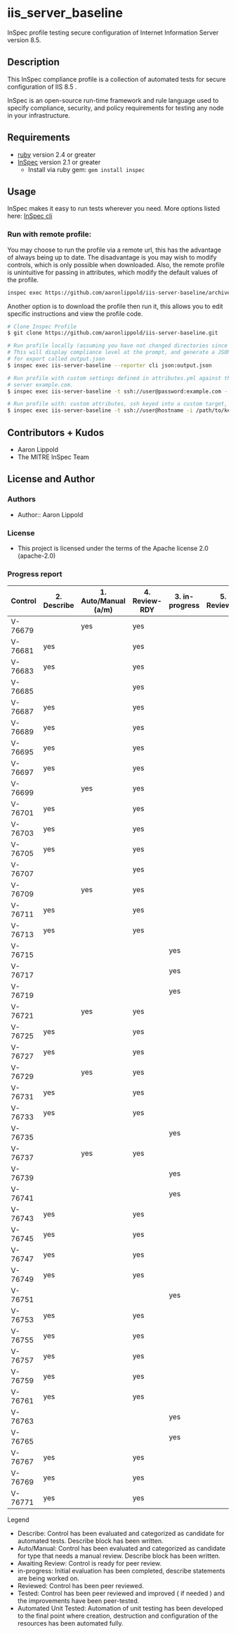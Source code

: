 # iis_server_baseline

InSpec profile testing secure configuration of Internet Information Server version 8.5.

## Description

This InSpec compliance profile is a collection of automated tests for secure configuration of IIS 8.5 .

InSpec is an open-source run-time framework and rule language used to specify compliance, security, and policy requirements for testing any node in your infrastructure.

## Requirements

- [ruby](https://www.ruby-lang.org/en/) version 2.4  or greater
- [InSpec](http://inspec.io/) version 2.1  or greater
    - Install via ruby gem: `gem install inspec`

## Usage
InSpec makes it easy to run tests wherever you need. More options listed here: [InSpec cli](http://inspec.io/docs/reference/cli/)

### Run with remote profile:
You may choose to run the profile via a remote url, this has the advantage of always being up to date.
The disadvantage is you may wish to modify controls, which is only possible when downloaded.
Also, the remote profile is unintuitive for passing in attributes, which modify the default values of the profile.
``` bash
inspec exec https://github.com/aaronlippold/iis-server-baseline/archive/master.tar.gz
```

Another option is to download the profile then run it, this allows you to edit specific instructions and view the profile code.
``` bash
# Clone Inspec Profile
$ git clone https://github.com/aaronlippold/iis-server-baseline.git

# Run profile locally (assuming you have not changed directories since cloning)
# This will display compliance level at the prompt, and generate a JSON file 
# for export called output.json
$ inspec exec iis-server-baseline --reporter cli json:output.json

# Run profile with custom settings defined in attributes.yml against the target 
# server example.com. 
$ inspec exec iis-server-baseline -t ssh://user@password:example.com --attrs attributes.yml --reporter cli json:output.json

# Run profile with: custom attributes, ssh keyed into a custom target, and sudo.
$ inspec exec iis-server-baseline -t ssh://user@hostname -i /path/to/key --sudo --attrs attributes.yml --reporter cli json:output.json
```


## Contributors + Kudos

- Aaron Lippold
- The MITRE InSpec Team

## License and Author

### Authors

- Author:: Aaron Lippold

### License 

* This project is licensed under the terms of the Apache license 2.0 (apache-2.0)

### Progress report

|Control| 2. Describe  |  1. Auto/Manual (a/m)  |  4. Review-RDY  |  3. in-progress  |  5. Reviewed  |  6. Tested   |  7. Automated Unit Tests |
|-------|-----------|-----------|-----------|-----------|-----------|-----------|------------|
|V-76679|           |    yes    |    yes    |           |           |           |            |
|V-76681|    yes    |           |    yes    |           |           |           |            |
|V-76683|    yes    |           |    yes    |           |           |           |            |
|V-76685|           |           |    yes    |           |           |           |            |
|V-76687|    yes    |           |    yes    |           |           |           |            |
|V-76689|    yes    |           |    yes    |           |           |           |            |
|V-76695|    yes    |           |    yes    |           |           |           |            |
|V-76697|    yes    |           |    yes    |           |           |           |            |
|V-76699|           |    yes    |    yes    |           |           |           |            |
|V-76701|    yes    |           |    yes    |           |           |           |            |
|V-76703|    yes    |           |    yes    |           |           |           |            |
|V-76705|    yes    |           |    yes    |           |           |           |            |
|V-76707|           |           |    yes    |           |           |           |            |
|V-76709|           |     yes   |    yes    |           |           |           |            |
|V-76711|    yes    |           |    yes    |           |           |           |            |
|V-76713|    yes    |           |    yes    |           |           |           |            |
|V-76715|           |           |           |    yes    |           |           |            |
|V-76717|           |           |           |    yes    |           |           |            |
|V-76719|           |           |           |    yes    |           |           |            |
|V-76721|           |    yes    |    yes    |           |           |           |            |
|V-76725|    yes    |           |    yes    |           |           |           |            |
|V-76727|    yes    |           |    yes    |           |           |           |            |
|V-76729|           |    yes    |    yes    |           |           |           |            |
|V-76731|    yes    |           |    yes    |           |           |           |            |
|V-76733|    yes    |           |    yes    |           |           |           |            |
|V-76735|           |           |           |    yes    |           |           |            |
|V-76737|           |    yes    |    yes    |           |           |           |            |
|V-76739|           |           |           |    yes    |           |           |            |
|V-76741|           |           |           |    yes    |           |           |            |
|V-76743|    yes    |           |    yes    |           |           |           |            |
|V-76745|    yes    |           |    yes    |           |           |           |            |
|V-76747|    yes    |           |    yes    |           |           |           |            |
|V-76749|    yes    |           |    yes    |           |           |           |            |
|V-76751|           |           |           |    yes    |           |           |            |
|V-76753|    yes    |           |    yes    |           |           |           |            |
|V-76755|    yes    |           |    yes    |           |           |           |            |
|V-76757|    yes    |           |    yes    |           |           |           |            |
|V-76759|    yes    |           |    yes    |           |           |           |            |
|V-76761|    yes    |           |    yes    |           |           |           |            |
|V-76763|           |           |           |    yes    |           |           |            |
|V-76765|           |           |           |    yes    |           |           |            |
|V-76767|    yes    |           |    yes    |           |           |           |            |
|V-76769|    yes    |           |    yes    |           |           |           |            |
|V-76771|    yes    |           |    yes    |           |           |           |            ||
 
Legend
- Describe: Control has been evaluated and categorized as candidate for automated tests. Describe block has been written.
- Auto/Manual: Control has been evaluated and categorized as candidate for type that needs a manual review. Describe block has been written.
- Awaiting Review: Control is ready for peer review.
- in-progress: Initial evaluation has been completed, describe statements are being worked on.
- Reviewed: Control has been peer reviewed.
- Tested: Control has been peer reviewed and improved ( if needed ) and the improvements have been peer-tested.
- Automated Unit Tested: Automation of unit testing has been developed to the final point where creation, destruction and configuration of the resources has been automated fully.

